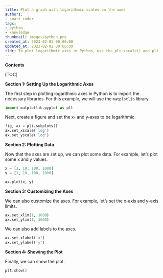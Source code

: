 ```yaml
---
title: Plot a graph with logarithmic scales on the axes
authors:
- smart_coder
tags:
- python
- knowledge
thumbnail: images/python.png
created_at: 2023-02-01 00:00:00
updated_at: 2023-02-01 00:00:00
tldr: To plot logarithmic axes in Python, use the plt.xscale() and plt.yscale() functions with the `log` argument.
---
```


**Contents**

[TOC]

**Section 1: Setting Up the Logarithmic Axes**

The first step in plotting logarithmic axes in Python is to import the necessary libraries. For this example, we will use the `matplotlib` library.

```python
import matplotlib.pyplot as plt
```

Next, create a figure and set the x- and y-axes to be logarithmic.

```python
fig, ax = plt.subplots()
ax.set_xscale('log')
ax.set_yscale('log')
```

**Section 2: Plotting Data**

Now that the axes are set up, we can plot some data. For example, let’s plot some x and y values.

```python
x = [1, 10, 100, 1000]
y = [1, 10, 100, 1000]

ax.plot(x, y)
```

**Section 3: Customizing the Axes**

We can also customize the axes. For example, let’s set the x-axis and y-axis limits.

```python
ax.set_xlim(1, 1000)
ax.set_ylim(1, 1000)
```

We can also add labels to the axes.

```python
ax.set_xlabel('x')
ax.set_ylabel('y')
```

**Section 4: Showing the Plot**

Finally, we can show the plot.

```python
plt.show()
```
